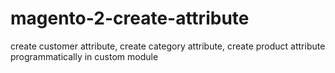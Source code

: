 # magento-2-create-attribute
create customer attribute, create category attribute, create product attribute programmatically in custom module
